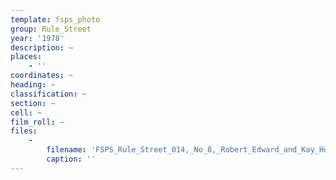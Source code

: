 ```yaml
---
template: fsps_photo
group: Rule_Street
year: '1978'
description: ~
places:
    - ''
coordinates: ~
heading: ~
classification: ~
section: ~
cell: ~
film_roll: ~
files:
    -
        filename: 'FSPS_Rule_Street_014,_No_8,_Robert_Edward_and_Kay_Humphries,_3-2-D,_1978.png'
        caption: ''
---
```


